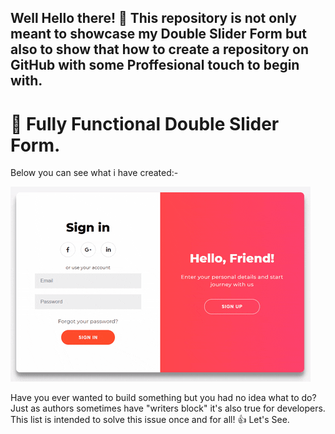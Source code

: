 ## Well Hello there! :wave: This repository is not only meant to showcase my Double Slider Form but also to show that how to create a repository on GitHub with some Proffesional touch to begin with.

# :ledger: Fully Functional Double Slider Form.

Below you can see what i have created:-

![App Ideas Image](./giphy.gif)

Have you ever wanted to build something but you had no idea what to do? Just as
authors sometimes have "writers block" it's also true for developers. This list is intended to solve this issue once and for all! 👍
Let's See.
